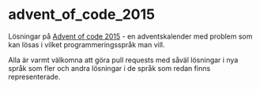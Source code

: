 # advent_of_code_2015
Lösningar på [Advent of code 2015](http://adventofcode.com) - en adventskalender med problem som kan lösas i vilket programmeringsspråk man vill.

Alla är varmt välkomna att göra pull requests med såväl lösningar i nya språk som fler och andra lösningar i de språk som redan finns representerade.
